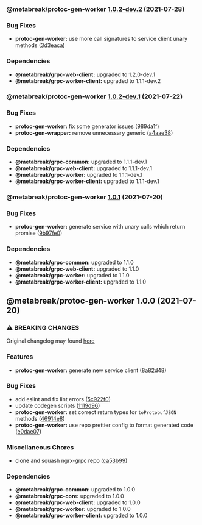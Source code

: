 ### @metabreak/protoc-gen-worker [1.0.2-dev.2](https://github.com/metabreak/grpc-lib/compare/@metabreak/protoc-gen-worker@1.0.2-dev.1...@metabreak/protoc-gen-worker@1.0.2-dev.2) (2021-07-28)


### Bug Fixes

* **protoc-gen-worker:** use more call signatures to service client unary methods ([3d3eaca](https://github.com/metabreak/grpc-lib/commit/3d3eaca6e51554713b37b4715c6cdd63c65c309d))



### Dependencies

* **@metabreak/grpc-web-client:** upgraded to 1.2.0-dev.1
* **@metabreak/grpc-worker-client:** upgraded to 1.1.1-dev.2

### @metabreak/protoc-gen-worker [1.0.2-dev.1](https://github.com/metabreak/grpc-lib/compare/@metabreak/protoc-gen-worker@1.0.1...@metabreak/protoc-gen-worker@1.0.2-dev.1) (2021-07-22)

### Bug Fixes

- **protoc-gen-worker:** fix some generator issues ([989da1f](https://github.com/metabreak/grpc-lib/commit/989da1fc031f6bbebaedc2e0005f39f2a81ec214))
- **protoc-gen-wrapper:** remove unnecessary generic ([a4aae38](https://github.com/metabreak/grpc-lib/commit/a4aae3815eadeabeea550af7bcfeee431f2f6d57))

### Dependencies

- **@metabreak/grpc-common:** upgraded to 1.1.1-dev.1
- **@metabreak/grpc-web-client:** upgraded to 1.1.1-dev.1
- **@metabreak/grpc-worker:** upgraded to 1.1.1-dev.1
- **@metabreak/grpc-worker-client:** upgraded to 1.1.1-dev.1

### @metabreak/protoc-gen-worker [1.0.1](https://github.com/metabreak/grpc-lib/compare/@metabreak/protoc-gen-worker@1.0.0...@metabreak/protoc-gen-worker@1.0.1) (2021-07-20)

### Bug Fixes

- **protoc-gen-worker:** generate service with unary calls which return promise ([9b97fe0](https://github.com/metabreak/grpc-lib/commit/9b97fe03cb7be1010a9f57aed578d7084fb26cce))

### Dependencies

- **@metabreak/grpc-common:** upgraded to 1.1.0
- **@metabreak/grpc-web-client:** upgraded to 1.1.0
- **@metabreak/grpc-worker:** upgraded to 1.1.0
- **@metabreak/grpc-worker-client:** upgraded to 1.1.0

## @metabreak/protoc-gen-worker 1.0.0 (2021-07-20)

### ⚠ BREAKING CHANGES

Original changelog may found [here](https://github.com/ngx-grpc/ngx-grpc/blob/e95366c6f55eb12d721452c394a32298cbc9e32d/CHANGELOG.md)

### Features

- **protoc-gen-worker:** generate new service client ([8a82d48](https://github.com/metabreak/grpc-lib/commit/8a82d48ffd56d79d86a29dca5cf08afe1a05b0f7))

### Bug Fixes

- add eslint and fix lint errors ([5c922f0](https://github.com/metabreak/grpc-lib/commit/5c922f0b89c3b74968f8c1547b26999bde4d6f62))
- update codegen scripts ([1119d96](https://github.com/metabreak/grpc-lib/commit/1119d965023a7ea1ce474a85ab5858564c02bceb))
- **protoc-gen-worker:** set correct return types for `toProtobufJSON` methods ([46914e8](https://github.com/metabreak/grpc-lib/commit/46914e8465a55f7c9810f17736a99558f93dc4c1))
- **protoc-gen-worker:** use repo prettier config to format generated code ([e0dae07](https://github.com/metabreak/grpc-lib/commit/e0dae0799a56732ec0cc5142f4784ef17a855f1d))

### Miscellaneous Chores

- clone and squash ngrx-grpc repo ([ca53b99](https://github.com/metabreak/grpc-lib/commit/ca53b99e8311c8f84ed09f2f2f304693aea371ad))

### Dependencies

- **@metabreak/grpc-common:** upgraded to 1.0.0
- **@metabreak/grpc-core:** upgraded to 1.0.0
- **@metabreak/grpc-web-client:** upgraded to 1.0.0
- **@metabreak/grpc-worker:** upgraded to 1.0.0
- **@metabreak/grpc-worker-client:** upgraded to 1.0.0
